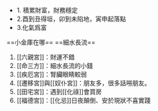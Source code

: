 - 1. 積累財富，財務穩定
- 2.酉到丑得垣，卯到未陷地，寅申起落點
- 3.化氣爲富

==小金庫在哪==
==細水長流==

1. [[六親宮]]：財運不錯
2. [[命三方]]：細水長流的小錢
3. [[疾厄宮]]：腎臟眼睛較弱
4. [[遷移宮]]與[[奴仆宮]]：朋友多，很多話嘮朋友。
5. [[田宅宮]]：遇到[[化祿]]會買房
6. [[福德宮]]：[[化忌]]日夜顛倒、安於現狀不喜實踐